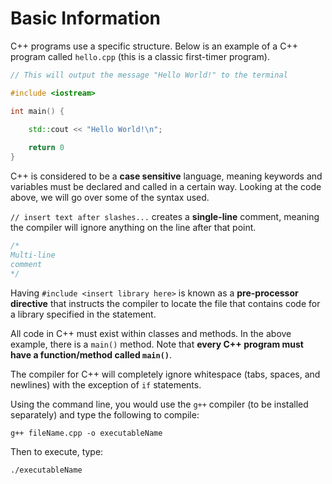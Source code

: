 # Basic Information

C++ programs use a specific structure. Below is an example of a C++ program called `hello.cpp` (this is a classic first-timer program).

```cpp
// This will output the message "Hello World!" to the terminal

#include <iostream>

int main() {
    
    std::cout << "Hello World!\n";

    return 0
}
```

C++ is considered to be a **case sensitive** language, meaning keywords and variables must be declared and called in a certain way. Looking at the code above, we will go over some of the syntax used.

`// insert text after slashes...` creates a **single-line** comment, meaning the compiler will ignore anything on the line after that point.

```cpp
/*
Multi-line
comment
*/
```

Having `#include <insert library here>` is known as a **pre-processor directive** that instructs the compiler to locate the file that contains code for a library specified in the statement.

All code in C++ must exist within classes and methods. In the above example, there is a `main()` method. Note that **every C++ program must have a function/method called `main()`**.

The compiler for C++ will completely ignore whitespace (tabs, spaces, and newlines) with the exception of `if` statements.

Using the command line, you would use the `g++` compiler (to be installed separately) and type the following to compile:

`g++ fileName.cpp -o executableName`

Then to execute, type:

`./executableName`
